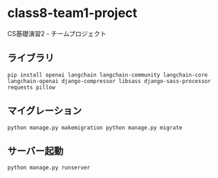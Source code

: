 # class8-team1-project
CS基礎演習2 - チームプロジェクト 

## ライブラリ
`pip install openai langchain langchain-community langchain-core langchain-openai django-compressor libsass django-sass-processor requests pillow`

## マイグレーション
`python manage.py makemigration
python manage.py migrate`

## サーバー起動
`python manage.py runserver`







